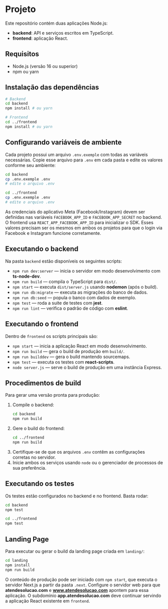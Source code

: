 # Projeto

Este repositório contém duas aplicações Node.js:

- **backend**: API e serviços escritos em TypeScript.
- **frontend**: aplicação React.

## Requisitos

- Node.js (versão 16 ou superior)
- npm ou yarn

## Instalação das dependências

```bash
# Backend
cd backend
npm install # ou yarn

# Frontend
cd ../frontend
npm install # ou yarn
```

## Configurando variáveis de ambiente

Cada projeto possui um arquivo `.env.exemple` com todas as variáveis necessárias.
Copie esse arquivo para `.env` em cada pasta e edite os valores conforme seu ambiente:

```bash
cd backend
cp .env.exemple .env
# edite o arquivo .env

cd ../frontend
cp .env.exemple .env
# edite o arquivo .env
```

As credenciais do aplicativo Meta (Facebook/Instagram) devem ser definidas nas
variáveis `FACEBOOK_APP_ID` e `FACEBOOK_APP_SECRET` no backend. O frontend usa
`REACT_APP_FACEBOOK_APP_ID` para inicializar o SDK. Esses valores precisam ser
os mesmos em ambos os projetos para que o login via Facebook e Instagram
funcione corretamente.

## Executando o backend

Na pasta `backend` estão disponíveis os seguintes scripts:

- `npm run dev:server` &mdash; inicia o servidor em modo desenvolvimento com **ts-node-dev**.
- `npm run build` &mdash; compila o TypeScript para `dist/`.
- `npm start` &mdash; executa `dist/server.js` usando **nodemon** (após o build).
- `npm run db:migrate` &mdash; executa as migrações do banco de dados.
- `npm run db:seed` &mdash; popula o banco com dados de exemplo.
- `npm test` &mdash; roda a suite de testes com **jest**.
- `npm run lint` &mdash; verifica o padrão de código com **eslint**.

## Executando o frontend

Dentro de `frontend` os scripts principais são:

- `npm start` &mdash; inicia a aplicação React em modo desenvolvimento.
- `npm run build` &mdash; gera o build de produção em `build/`.
- `npm run builddev` &mdash; gera o build mantendo sourcemaps.
- `npm test` &mdash; executa os testes com **react-scripts**.
- `node server.js` &mdash; serve o build de produção em uma instância Express.

## Procedimentos de build

Para gerar uma versão pronta para produção:

1. Compile o backend:
   ```bash
   cd backend
   npm run build
   ```
2. Gere o build do frontend:
   ```bash
   cd ../frontend
   npm run build
   ```
3. Certifique-se de que os arquivos `.env` contêm as configurações corretas no servidor.
4. Inicie ambos os serviços usando `node` ou o gerenciador de processos de sua preferência.

## Executando os testes

Os testes estão configurados no backend e no frontend. Basta rodar:

```bash
cd backend
npm test

cd ../frontend
npm test
```


## Landing Page

Para executar ou gerar o build da landing page criada em `landing/`:

```bash
cd landing
npm install
npm run build
```

O conteúdo de produção pode ser iniciado com `npm start`, que executa o servidor Next.js a partir da pasta `.next`. Configure o servidor web para que **atendesolucao.com** e **www.atendesolucao.com** apontem para essa aplicação. O subdomínio **app.atendesolucao.com** deve continuar servindo a aplicação React existente em `frontend`.
